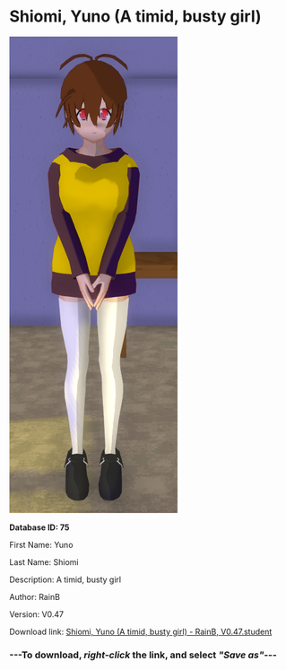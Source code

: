 # Shiomi, Yuno (A timid, busty girl)

<img src="https://raw.githubusercontent.com/Arbiter1223/Daigaku-Gurashi-Custom-Students/master/Students/Files/Shiomi%2C%20Yuno%20(A%20timid%2C%20busty%20girl).png" title="Shiomi, Yuno (A timid, busty girl) - RainB, V0.47">

**Database ID: 75**

First Name: Yuno

Last Name: Shiomi

Description: A timid, busty girl

Author: RainB

Version: V0.47

Download link: <a href="https://raw.githubusercontent.com/Arbiter1223/Daigaku-Gurashi-Custom-Students/master/Students/Files/Shiomi%2C%20Yuno%20(A%20timid%2C%20busty%20girl)%20-%20RainB%2C%20V0.47.student">Shiomi, Yuno (A timid, busty girl) - RainB, V0.47.student</a>

### ---**To download, _right-click_ the link, and select _"Save as"_**---
